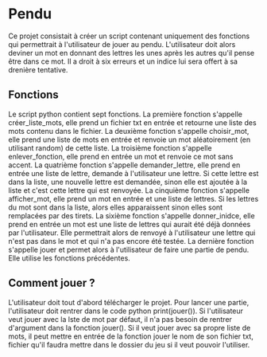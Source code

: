 # Pendu

Ce projet consistait à créer un script contenant uniquement des fonctions qui permettrait à l'utilisateur de jouer au pendu. L'utilisateur doit alors deviner un mot en donnant des lettres les unes après les autres qu'il pense être dans ce mot. Il a droit à six erreurs et un indice lui sera offert à sa drenière tentative.

## Fonctions
Le script python contient sept fonctions.
La première fonction s'appelle créer_liste_mots, elle prend un fichier txt en entrée et retourne une liste des mots contenu dans le fichier.
La deuxième fonction s'appelle choisir_mot, elle prend une liste de mots en entrée et renvoie un mot aléatoirement (en utilisant random) de cette liste.
La troisième fonction s'appelle enlever_fonction, elle prend en entrée un mot et renvoie ce mot sans accent.
La quatrième fonction s'appelle demander_lettre, elle prend en entrée une liste de lettre, demande à l'utilisateur une lettre. Si cette lettre est dans la liste, une nouvelle lettre est demandée, sinon elle est ajoutée à la liste et c'est cette lettre qui est renvoyée.
La cinquième fonction s'appelle afficher_mot, elle prend un mot en entrée et une liste de lettres. Si les lettres du mot sont dans la liste, alors elles apparaissent sinon elles sont remplacées par des tirets.
La sixième fonction s'appelle donner_inidce, elle prend en entrée un mot est une liste de lettres qui aurait été déjà données par l'utilisateur. Elle permettrait alors de renvoyé à l'utilisateur une lettre qui n'est pas dans le mot et qui n'a pas encore été testée. 
La dernière fonction s'appelle jouer et permet alors à l'utilisateur de faire une partie de pendu. Elle utilise les fonctions précédentes.

## Comment jouer ? 
L'utilisateur doit tout d'abord télécharger le projet.
Pour lancer une partie, l'utilisateur doit rentrer dans le code python print(jouer()). Si l'utilisateur veut jouer avec la lste de mot par défaut, il n'a pas besoin de rentrer d'argument dans la fonction jouer(). Si il veut jouer avec sa propre liste de mots, il peut mettre en entrée de la fonction jouer le nom de son fichier txt, fichier qu'il faudra mettre dans le dossier du jeu si il veut pouvoir l'utiliser.
